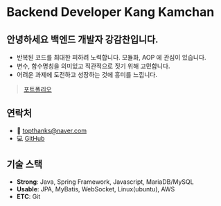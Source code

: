 # Backend Developer Kang Kamchan 
## 안녕하세요 백엔드 개발자 강감찬입니다.
- 반복된 코드를 최대한 피하려 노력합니다. 모듈화, AOP 에 관심이 있습니다.
- 변수, 함수명칭을 의미있고 직관적으로 짓기 위해 고민합니다.
- 어려운 과제에 도전하고 성장하는 것에 흥미를 느낍니다.
>[포트폴리오](https://github.com/kangkamchan/Portfolio)

## 연락처
 - 📧 topthanks@naver.com
 - 💻 [GitHub](https://github.com/Kangkamchan)
   
## 기술 스택
- **Strong**: Java, Spring Framework, Javascript, MariaDB/MySQL
- **Usable**: JPA, MyBatis, WebSocket, Linux(ubuntu), AWS
- **ETC**: Git

<!--
## 주요 프로젝트
### StudyShare (학습 공유 플랫폼)
- MSA 아키텍처 적용 (Spring Boot + Node.js)
- JWT 기반 인증/인가
- 자체 SMTP 서버 구축

**[프레젠테이션](https://github.com/GyeongMin2/MyPortfolio/blob/main/project/studyShare/studyShare_project.pdf)** | **[주요 소스코드 리뷰](https://github.com/GyeongMin2/MyPortfolio/blob/main/project/studyShare/studyShare_project.md)** | **[github](https://github.com/ChunjaeStudyShare/ChunjaeStudyShare)**

### MOOC (온라인 교육 플랫폼)
- RESTful API 설계/구현
- JPA 기반 데이터 접근 계층
- 파일 관리 시스템 구현

**[프레젠테이션](https://github.com/GyeongMin2/MyPortfolio/blob/main/project/mooc/mooc_project.pdf)** | **[주요 소스코드 리뷰](https://github.com/GyeongMin2/MyPortfolio/blob/main/project/mooc/mooc_project.md)** | **[github](https://github.com/KmoocProject/mooc)**

### EduSecond (중고거래 플랫폼)
- WebSocket 기반 실시간 채팅
- Spring MVC 기반 백엔드 개발
- 트랜잭션 관리 및 데이터 정합성 보장

**[프레젠테이션](https://github.com/GyeongMin2/MyPortfolio/blob/main/project/eduSecond/eduSecond_project.pdf)** | **[주요 소스코드 리뷰](https://github.com/GyeongMin2/MyPortfolio/blob/main/project/eduSecond/eduSecond_project.md)** | **[github](https://github.com/eduSecond/eduSecond)**

## 학력
- 육군사관학교 응용물리학과 졸업 (2014.03 ~ 2018.02)
- 천재교육 Java Fullstack 과정 수료(2024.07 ~ 2025.01)
-->
<!--
**kangkamchan/kangkamchan** is a ✨ _special_ ✨ repository because its `README.md` (this file) appears on your GitHub profile.

Here are some ideas to get you started:

- 🔭 I’m currently working on ...
- 🌱 I’m currently learning ...
- 👯 I’m looking to collaborate on ...
- 🤔 I’m looking for help with ...
- 💬 Ask me about ...
- 📫 How to reach me: ...
- 😄 Pronouns: ...
- ⚡ Fun fact: ...
-->
